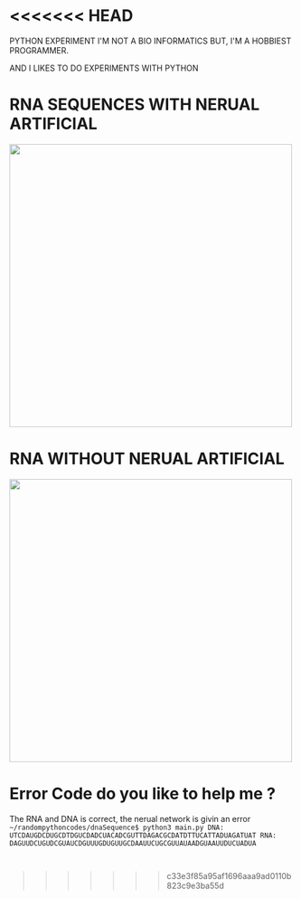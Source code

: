 <<<<<<< HEAD
=======
PYTHON EXPERIMENT I'M NOT A BIO INFORMATICS BUT, 
I'M A HOBBIEST PROGRAMMER. 


AND I LIKES TO DO EXPERIMENTS WITH PYTHON



# RNA SEQUENCES WITH NERUAL ARTIFICIAL 

<img src="https://github.com/francescozela00/dnaSequenc/blob/master/_test.png " height="500" />

# RNA WITHOUT NERUAL ARTIFICIAL 

<img src="https://github.com/francescozela00/dnaSequenc/blob/master/2_test.png" height="500"/>


# Error Code do you like to help me ?  
The RNA and DNA is correct, the nerual network is givin an error
<code>
~/randompythoncodes/dnaSequence$ python3 main.py 
DNA:
UTCDAUGDCDUGCDTDGUCDADCUACADCGUTTDAGACGCDATDTTUCATTADUAGATUAT
RNA:
DAGUUDCUGUDCGUAUCDGUUUGDUGUUGCDAAUUCUGCGUUAUAADGUAAUUDUCUADUA
  
  

</code>
  



>>>>>>> c33e3f85a95af1696aaa9ad0110b823c9e3ba55d
